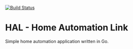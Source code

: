 [![Build Status](https://circleci.com/gh/mwuertinger/hal.png?style=shield&circle-token=:circle-token)](https://circleci.com/gh/mwuertinger/hal)
# HAL - Home Automation Link
Simple home automation application written in Go.
